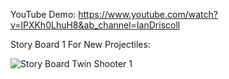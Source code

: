 YouTube Demo: https://www.youtube.com/watch?v=lPXKh0LhuH8&ab_channel=IanDriscoll

Story Board 1 For New Projectiles:

![Story Board Twin Shooter 1](https://github.com/user-attachments/assets/8c23e442-b66f-4586-bf4b-8bb40063dfda)
